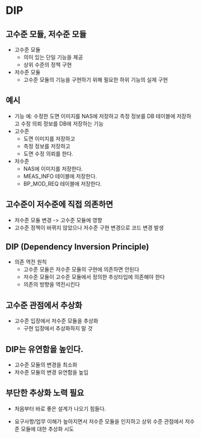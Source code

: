 # DIP

## 고수준 모듈, 저수준 모듈

* 고수준 모듈
  * 의미 있는 단일 기능을 제공
  * 상위 수준의 정책 구현
* 저수준 모듈
  * 고수준 모듈의 기능을 구현하기 위해 필요한 하위 기능의 실제 구현

## 예시

* 기능 예: 수정한 도면 이미지를 NAS에 저장하고 측정 정보를 DB 테이블에 저장하고 수정 의뢰 정보를 DB에 저장하는 기능
* 고수준
  * 도면 이미지를 저장하고
  * 측정 정보를 저장하고
  * 도면 수정 의뢰를 한다.
* 저수준
  * NAS에 이미지를 저장한다.
  * MEAS_INFO 테이블에 저장한다.
  * BP_MOD_REQ 테이블에 저장한다.

## 고수준이 저수준에 직접 의존하면

* 저수준 모듈 변경 -> 고수준 모듈에 영향
* 고수준 정책이 바뀌지 않았으나 저수준 구현 변경으로 코드 변경 발생

## DIP (Dependency Inversion Principle)

* 의존 역전 원칙
  * 고수준 모듈은 저수준 모듈의 구현에 의존하면 안된다
  * 저수준 모듈이 고수준 모듈에서 정의한 추상타입에 의존해야 한다
  * 의존의 방향을 역전시킨다

## 고수준 관점에서 추상화

* 고수준 입장에서 저수준 모듈을 추상화
  * 구현 입장에서 추상화하지 말 것

## DIP는 유연함을 높인다.

* 고수준 모듈의 변경을 최소화
* 저수준 모듈의 변경 유연함을 높임

## 부단한 추상화 노력 필요

* 처음부터 바로 좋은 설계가 나오기 힘들다.

* 요구사항/업무 이해가 높아지면서 저수준 모듈을 인지하고 상위 수준 관점에서 저수준 모듈에 대한 추상화 시도

